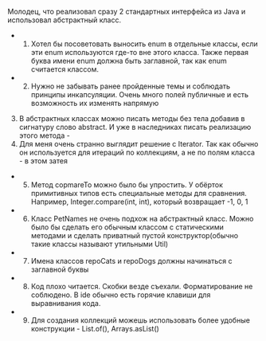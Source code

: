 Молодец, что реализовал сразу 2 стандартных интерфейса из Java и использовал абстрактный класс.
+ 1. Хотел бы посоветовать выносить enum в отдельные классы, если эти enum используются где-то вне этого класса. Также первая буква имени enum должна быть заглавной, так как enum считается классом. 
+ 2. Нужно не забывать ранее пройденные темы и соблюдать принципы инкапсуляции. Очень много полей публичные и есть возможность их изменять напрямую 
3. В абстрактных классах можно писать методы без тела добавив в сигнатуру слово abstract. И уже в наследниках писать реализацию этого метода -
4. Для меня очень странно выглядит решение с Iterator. Так как обычно он используется для итераций по коллекциям, а не по полям класса - в этом затея
+ 5. Метод copmareTo можно было бы упростить. У обёрток примитивных типов есть специальные методы для сравнения. Например, Integer.compare(int, int), который возвращает -1, 0, 1
+ 6. Класс PetNames не очень подхож на абстрактный класс. Можно было бы сделать его обычным классом с статическими методами и сделать приватный пустой конструктор(обычно такие классы называют утильными Util) 
+ 7. Имена классов repoCats и repoDogs должны начинаться с заглавной буквы 
+ 8. Код плохо читается. Скобки везде съехали. Форматирование не соблюдено. В ide обычно есть горячие клавиши для выравнивания кода. 
+ 9. Для создания коллекций можешь использовать более удобные конструкции - List.of(), Arrays.asList() 